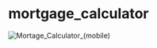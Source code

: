 # mortgage_calculator


![Mortage_Calculator_(mobile)](https://github.com/user-attachments/assets/67daf2f7-3ac2-4bdf-a232-ddccbc13b0b9)
